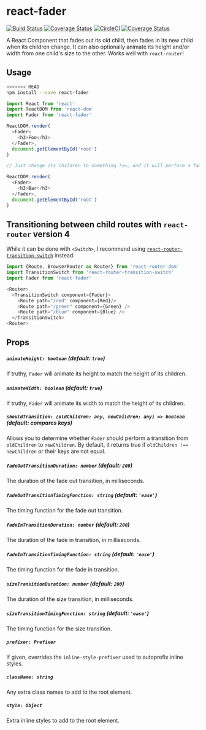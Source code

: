# react-fader

[![Build Status](https://travis-ci.org/jcoreio/react-fader.svg?branch=master)](https://travis-ci.org/jcoreio/react-fader)
[![Coverage Status](https://codecov.io/gh/jcoreio/react-fader/branch/master/graph/badge.svg)](https://codecov.io/gh/jcoreio/react-fader)
[![CircleCI](https://circleci.com/gh/jcoreio/react-fader.svg?style=svg)](https://circleci.com/gh/jcoreio/react-fader)
[![Coverage Status](https://codecov.io/gh/jcoreio/react-fader/branch/master/graph/badge.svg)](https://codecov.io/gh/jcoreio/react-fader)

A React Component that fades out its old child, then fades in its new child when its children change.
It can also optionally animate its height and/or width from one child's size to the other.
Works well with `react-router`!

## Usage

```sh
<<<<<<< HEAD
npm install --save react-fader
```

```js
import React from 'react'
import ReactDOM from 'react-dom'
import Fader from 'react-fader'

ReactDOM.render(
  <Fader>
    <h3>Foo</h3>
  </Fader>,
  document.getElementById('root')
)

// Just change its children to something !==, and it will perform a fade transition.

ReactDOM.render(
  <Fader>
    <h3>Bar</h3>
  </Fader>,
  document.getElementById('root')
)
```

## Transitioning between child routes with `react-router` version 4

While it can be done with `<Switch>`, I recommend using
[`react-router-transition-switch`](https://github.com/jcoreio/react-router-transition-switch) instead:

```js
import {Route, BrowserRouter as Router} from 'react-router-dom'
import TransitionSwitch from 'react-router-transition-switch'
import Fader from 'react-fader'

<Router>
  <TransitionSwitch component={Fader}>
    <Route path="/red" component={Red}/>
    <Route path="/green" component={Green} />
    <Route path="/blue" component={Blue} />
  </TransitionSwitch>
<Router>
```

## Props

##### `animateHeight: boolean` (default: `true`)

If truthy, `Fader` will animate its height to match the height of its children.

##### `animateWidth: boolean` (default: `true`)

If truthy, `Fader` will animate its width to match the height of its children.

##### `shouldTransition: (oldChildren: any, newChildren: any) => boolean` (default: compares keys)

Allows you to determine whether `Fader` should perform a transition from `oldChildren` to `newChildren`. By default,
it returns true if `oldChildren !== newChildren` or their keys are not equal.

##### `fadeOutTransitionDuration: number` (default: `200`)

The duration of the fade out transition, in milliseconds.

##### `fadeOutTransitionTimingFunction: string` (default: `'ease'`)

The timing function for the fade out transition.

##### `fadeInTransitionDuration: number` (default: `200`)

The duration of the fade in transition, in milliseconds.

##### `fadeInTransitionTimingFunction: string` (default: `'ease'`)

The timing function for the fade in transition.

##### `sizeTransitionDuration: number` (default: `200`)

The duration of the size transition, in milliseconds.

##### `sizeTransitionTimingFunction: string` (default: `'ease'`)

The timing function for the size transition.

##### `prefixer: Prefixer`

If given, overrides the `inline-style-prefixer` used to autoprefix inline styles.

##### `className: string`

Any extra class names to add to the root element.

##### `style: Object`

Extra inline styles to add to the root element.
